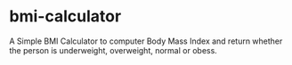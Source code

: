 # bmi-calculator
A Simple BMI Calculator to computer Body Mass Index and return whether the person is underweight, overweight, normal or obess.
